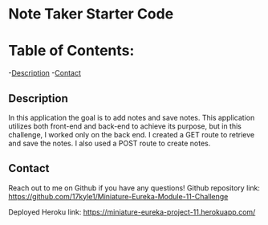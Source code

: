 # Note Taker Starter Code


# Table of Contents: 
-[Description](#Description)
-[Contact](#Contact)

## Description
In this application the goal is to add notes and save notes. This application utilizes both front-end and back-end to achieve its purpose, but in this challenge, I worked only on the back end. I created a GET route to retrieve and save the notes. I also used a POST route to create notes. 


## Contact
Reach out to me on Github if you have any questions!
Github repository link: https://github.com/17kyle1/Miniature-Eureka-Module-11-Challenge

Deployed Heroku link: https://miniature-eureka-project-11.herokuapp.com/

